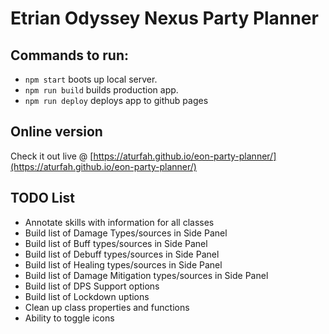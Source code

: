 # Etrian Odyssey Nexus Party Planner

## Commands to run:
- `npm start` boots up local server.
- `npm run build` builds production app.
- `npm run deploy` deploys app to github pages

## Online version
Check it out live @ [https://aturfah.github.io/eon-party-planner/](https://aturfah.github.io/eon-party-planner/)

## TODO List
 - Annotate skills with information for all classes
 - Build list of Damage Types/sources in Side Panel
 - Build list of Buff types/sources in Side Panel
 - Build list of Debuff types/sources in Side Panel
 - Build list of Healing types/sources in Side Panel
 - Build list of Damage Mitigation types/sources in Side Panel
 - Build list of DPS Support options
 - Build list of Lockdown uptions
 - Clean up class properties and functions
 - Ability to toggle icons
